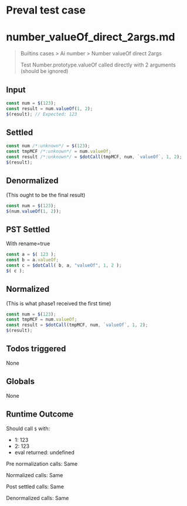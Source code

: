 # Preval test case

# number_valueOf_direct_2args.md

> Builtins cases > Ai number > Number valueOf direct 2args
>
> Test Number.prototype.valueOf called directly with 2 arguments (should be ignored)

## Input

`````js filename=intro
const num = $(123);
const result = num.valueOf(1, 2);
$(result); // Expected: 123
`````


## Settled


`````js filename=intro
const num /*:unknown*/ = $(123);
const tmpMCF /*:unknown*/ = num.valueOf;
const result /*:unknown*/ = $dotCall(tmpMCF, num, `valueOf`, 1, 2);
$(result);
`````


## Denormalized
(This ought to be the final result)

`````js filename=intro
const num = $(123);
$(num.valueOf(1, 2));
`````


## PST Settled
With rename=true

`````js filename=intro
const a = $( 123 );
const b = a.valueOf;
const c = $dotCall( b, a, "valueOf", 1, 2 );
$( c );
`````


## Normalized
(This is what phase1 received the first time)

`````js filename=intro
const num = $(123);
const tmpMCF = num.valueOf;
const result = $dotCall(tmpMCF, num, `valueOf`, 1, 2);
$(result);
`````


## Todos triggered


None


## Globals


None


## Runtime Outcome


Should call `$` with:
 - 1: 123
 - 2: 123
 - eval returned: undefined

Pre normalization calls: Same

Normalized calls: Same

Post settled calls: Same

Denormalized calls: Same
